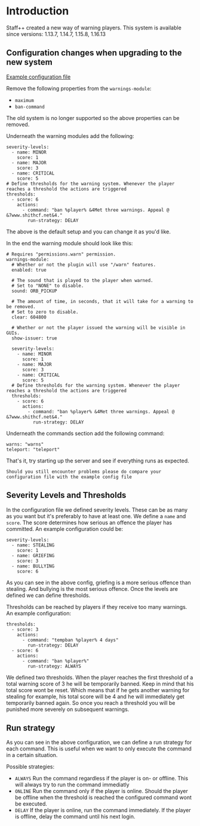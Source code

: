 # Introduction
Staff++ created a new way of warning players.
This system is available since versions: 1.13.7, 1.14.7, 1.15.8, 1.16.13

## Configuration changes when upgrading to the new system
[Example configuration file](https://github.com/garagepoort/StaffPlusPlus/blob/master/StaffPlusCore/src/main/resources/config.yml)

Remove the following properties from the `warnings-module`:
* `maximum`
* `ban-command`

The old system is no longer supported so the above properties can be removed.

Underneath the warning modules add the following:
```
severity-levels:
  - name: MINOR
    score: 1
  - name: MAJOR
    score: 3
  - name: CRITICAL
    score: 5
# Define thresholds for the warning system. Whenever the player reaches a threshold the actions are triggered
thresholds:
  - score: 6
    actions:
      - command: "ban %player% &4Met three warnings. Appeal @ &7www.shithcf.net&4."
        run-strategy: DELAY
```

The above is the default setup and you can change it as you'd like.

In the end the warning module should look like this:

```
# Requires "permissions.warn" permission.
warnings-module:
  # Whether or not the plugin will use "/warn" features.
  enabled: true

  # The sound that is played to the player when warned.
  # Set to "NONE" to disable.
  sound: ORB_PICKUP

  # The amount of time, in seconds, that it will take for a warning to be removed.
  # Set to zero to disable.
  clear: 604800

  # Whether or not the player issued the warning will be visible in GUIs.
  show-issuer: true

  severity-levels:
    - name: MINOR
      score: 1
    - name: MAJOR
      score: 3
    - name: CRITICAL
      score: 5
  # Define thresholds for the warning system. Whenever the player reaches a threshold the actions are triggered
  thresholds:
    - score: 6
      actions:
        - command: "ban %player% &4Met three warnings. Appeal @ &7www.shithcf.net&4."
          run-strategy: DELAY
```

Underneath the commands section add the following command:
```
warns: "warns"
teleport: "teleport"
```

That's it, try starting up the server and see if everything runs as expected.

    Should you still encounter problems please do compare your configuration file with the example config file


## Severity Levels and Thresholds

In the configuration file we defined severity levels. These can be as many as you want but it's preferably to have at least one.
We define a `name` and `score`. The score determines how serious an offence the player has committed. An example configuration could be:

```
severity-levels:
  - name: STEALING
    score: 1
  - name: GRIEFING
    score: 3
  - name: BULLYING
    score: 6
```
As you can see in the above config, griefing is a more serious offence than stealing. And bullying is the most serious offence. 
Once the levels are defined we can define thresholds.

Thresholds can be reached by players if they receive too many warnings. An example configuration:
```
thresholds:
  - score: 3
    actions:
      - command: "tempban %player% 4 days"
        run-strategy: DELAY
  - score: 6
    actions:
      - command: "ban %player%"
        run-strategy: ALWAYS
```

We defined two thresholds. When the player reaches the first threshold of a total warning score of 3 he will be temporarily banned.
Keep in mind that his total score wont be reset. Which means that if he gets another warning for stealing for example, his total score will be 4 and he will immediately get temporarily banned again. So once you reach a threshold you will be punished more severely on subsequent warnings.

## Run strategy
As you can see in the above configuration, we can define a run strategy for each command. This is useful when we want to only execute the command in a certain situation.

Possible strategies:
- `ALWAYS` Run the command regardless if the player is on- or offline. This will always try to run the command immediatly
- `ONLINE` Run the command only if the player is online. Should the player be offline when the threshold is reached the configured command wont be executed.
- `DELAY` If the player is online, run the command immediately. If the player is offline, delay the command until his next login.

